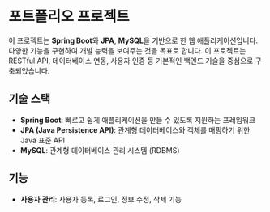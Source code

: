 # 포트폴리오 프로젝트

이 프로젝트는 **Spring Boot**와 **JPA**, **MySQL**을 기반으로 한 웹 애플리케이션입니다. 
다양한 기능을 구현하여 개발 능력을 보여주는 것을 목표로 합니다. 
이 프로젝트는 RESTful API, 데이터베이스 연동, 사용자 인증 등 기본적인 백엔드 기술을 중심으로 구축되었습니다.

## 기술 스택

- **Spring Boot**: 빠르고 쉽게 애플리케이션을 만들 수 있도록 지원하는 프레임워크
- **JPA (Java Persistence API)**: 관계형 데이터베이스와 객체를 매핑하기 위한 Java 표준 API
- **MySQL**: 관계형 데이터베이스 관리 시스템 (RDBMS)

## 기능

- **사용자 관리**: 사용자 등록, 로그인, 정보 수정, 삭제 기능
